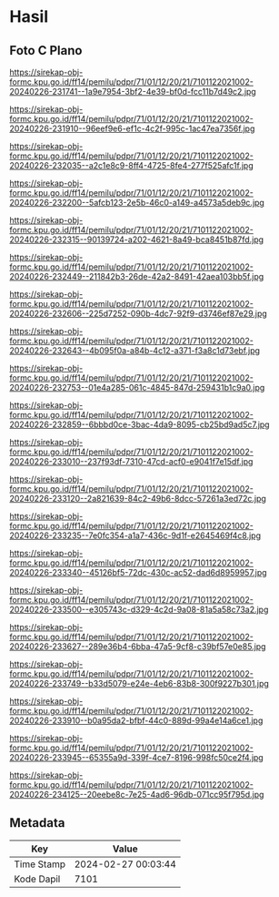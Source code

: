# Hasil

## Foto C Plano

https://sirekap-obj-formc.kpu.go.id/ff14/pemilu/pdpr/71/01/12/20/21/7101122021002-20240226-231741--1a9e7954-3bf2-4e39-bf0d-fcc11b7d49c2.jpg

https://sirekap-obj-formc.kpu.go.id/ff14/pemilu/pdpr/71/01/12/20/21/7101122021002-20240226-231910--96eef9e6-ef1c-4c2f-995c-1ac47ea7356f.jpg

https://sirekap-obj-formc.kpu.go.id/ff14/pemilu/pdpr/71/01/12/20/21/7101122021002-20240226-232035--a2c1e8c9-8ff4-4725-8fe4-277f525afc1f.jpg

https://sirekap-obj-formc.kpu.go.id/ff14/pemilu/pdpr/71/01/12/20/21/7101122021002-20240226-232200--5afcb123-2e5b-46c0-a149-a4573a5deb9c.jpg

https://sirekap-obj-formc.kpu.go.id/ff14/pemilu/pdpr/71/01/12/20/21/7101122021002-20240226-232315--90139724-a202-4621-8a49-bca8451b87fd.jpg

https://sirekap-obj-formc.kpu.go.id/ff14/pemilu/pdpr/71/01/12/20/21/7101122021002-20240226-232449--211842b3-26de-42a2-8491-42aea103bb5f.jpg

https://sirekap-obj-formc.kpu.go.id/ff14/pemilu/pdpr/71/01/12/20/21/7101122021002-20240226-232606--225d7252-090b-4dc7-92f9-d3746ef87e29.jpg

https://sirekap-obj-formc.kpu.go.id/ff14/pemilu/pdpr/71/01/12/20/21/7101122021002-20240226-232643--4b095f0a-a84b-4c12-a371-f3a8c1d73ebf.jpg

https://sirekap-obj-formc.kpu.go.id/ff14/pemilu/pdpr/71/01/12/20/21/7101122021002-20240226-232753--01e4a285-061c-4845-847d-259431b1c9a0.jpg

https://sirekap-obj-formc.kpu.go.id/ff14/pemilu/pdpr/71/01/12/20/21/7101122021002-20240226-232859--6bbbd0ce-3bac-4da9-8095-cb25bd9ad5c7.jpg

https://sirekap-obj-formc.kpu.go.id/ff14/pemilu/pdpr/71/01/12/20/21/7101122021002-20240226-233010--237f93df-7310-47cd-acf0-e9041f7e15df.jpg

https://sirekap-obj-formc.kpu.go.id/ff14/pemilu/pdpr/71/01/12/20/21/7101122021002-20240226-233120--2a821639-84c2-49b6-8dcc-57261a3ed72c.jpg

https://sirekap-obj-formc.kpu.go.id/ff14/pemilu/pdpr/71/01/12/20/21/7101122021002-20240226-233235--7e0fc354-a1a7-436c-9d1f-e2645469f4c8.jpg

https://sirekap-obj-formc.kpu.go.id/ff14/pemilu/pdpr/71/01/12/20/21/7101122021002-20240226-233340--45126bf5-72dc-430c-ac52-dad6d8959957.jpg

https://sirekap-obj-formc.kpu.go.id/ff14/pemilu/pdpr/71/01/12/20/21/7101122021002-20240226-233500--e305743c-d329-4c2d-9a08-81a5a58c73a2.jpg

https://sirekap-obj-formc.kpu.go.id/ff14/pemilu/pdpr/71/01/12/20/21/7101122021002-20240226-233627--289e36b4-6bba-47a5-9cf8-c39bf57e0e85.jpg

https://sirekap-obj-formc.kpu.go.id/ff14/pemilu/pdpr/71/01/12/20/21/7101122021002-20240226-233749--b33d5079-e24e-4eb6-83b8-300f9227b301.jpg

https://sirekap-obj-formc.kpu.go.id/ff14/pemilu/pdpr/71/01/12/20/21/7101122021002-20240226-233910--b0a95da2-bfbf-44c0-889d-99a4e14a6ce1.jpg

https://sirekap-obj-formc.kpu.go.id/ff14/pemilu/pdpr/71/01/12/20/21/7101122021002-20240226-233945--65355a9d-339f-4ce7-8196-998fc50ce2f4.jpg

https://sirekap-obj-formc.kpu.go.id/ff14/pemilu/pdpr/71/01/12/20/21/7101122021002-20240226-234125--20eebe8c-7e25-4ad6-96db-071cc95f795d.jpg


## Metadata

| Key        | Value               |
| ---------- | ------------------- |
| Time Stamp | 2024-02-27 00:03:44 |
| Kode Dapil | 7101                |



